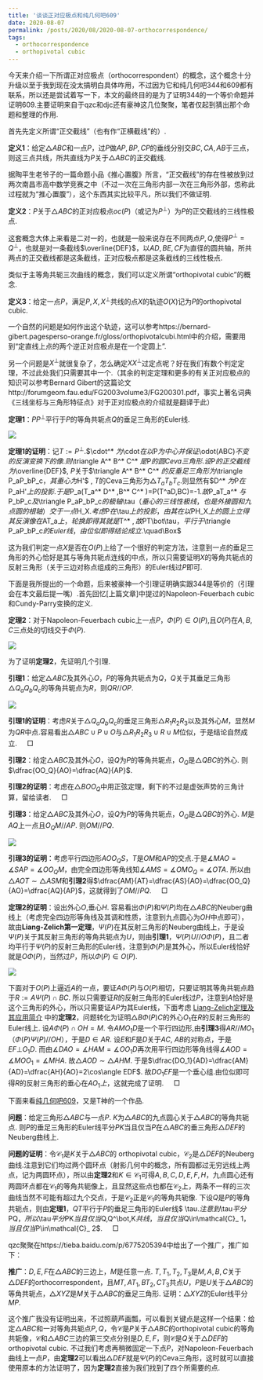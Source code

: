 ```yaml
---
title: '谈谈正对应极点和纯几何吧609'
date: 2020-08-07
permalink: /posts/2020/08/2020-08-07-orthocorrespondence/
tags:
  - orthocorrespondence
  - orthopivotal cubic
---
```


今天来介绍一下所谓正对应极点（orthocorrespondent）的概念，这个概念十分升级以至于我到现在没太搞明白具体咋用，不过因为它和纯几何吧344和609都有联系，所以还是尝试着写一下，本文的最终目的是为了证明344的一个等价命题并证明609.主要证明来自于qzc和djc还有豪神这几位聚聚，笔者仅起到猜出那个命题和整理的作用.

首先先定义所谓“正交截线”（也有作“正横截线”的）.

**定义1**：给定$\triangle ABC$和一点$P$，过$P$做$AP,BP,CP$的垂线分别交$BC,CA,AB$于三点，则这三点共线，所共直线为$P$关于$\triangle ABC$的正交截线.

据陶平生老爷子的一篇命题小品《推心置腹》所言，“正交截线”的存在性被放到过两次南昌市高中数学竞赛之中（不过一次在三角形内部一次在三角形外部，怹称此过程就为“推心置腹”），这个东西其实比较平凡，所以我们不做证明.

**定义2**：$P$关于$\triangle ABC$的正对应极点$oc(P)$（或记为$P^\bot$）为$P$的正交截线的三线性极点.

这套概念大体上来看是二对一的，也就是一般来说存在不同两点$P,Q$,使得$P^\bot=Q^\bot$，也就是对一条截线$\overline{DEF}$，以$AD,BE,CF$为直径的圆共轴，所共两点的正交截线都是这条截线，正对应极点都是这条截线的三线性极点.

类似于主等角共轭三次曲线的概念，我们可以定义所谓“orthopivotal cubic”的概念.

**定义3**：给定一点$P$，满足$P,X,X^\bot$共线的点$X$的轨迹$O(X)$记为$P$的orthopivotal cubic.

一个自然的问题是如何作出这个轨迹，这可以参考https://bernard-gibert.pagesperso-orange.fr/gloss/orthopivotalcubi.html中的介绍，需要用到“定直线上点的两个逆正对应极点是在一个定圆上”.

另一个问题是$X^\bot$就很复杂了，怎么确定$XX^\bot$过定点呢？好在我们有数个判定定理，不过此处我们只需要其中一个.（其余的判定定理和更多的有关正对应极点的知识可以参考Bernard Gibert的这篇论文http://forumgeom.fau.edu/FG2003volume3/FG200301.pdf，事实上著名词典《三线坐标与三角形特征点》对于正对应极点的介绍就是翻译于此）

**定理1**：$PP^\bot$平行于$P$的等角共轭点$Q$的垂足三角形的Euler线.

<img src="https://llddeddym.github.io/images/2020-08-07(1).png"/>

**定理1的证明**：记$T:=P^\bot$.$\cdot^* $为$\cdot$在以$P$为中心并保证$\odot(ABC)$不变的反演变换下的像.则$\triangle A^* B^* C^* $是$P$的圆Ceva三角形.设$P$的正交截线为$\overline{DEF}$, $P$关于$\triangle A^* B^* C^* $的反垂足三角形为$\triangle P_aP_bP_c$，其垂心为$H'$ , $T$的Ceva三角形为$\triangle T_aT_bT_c$.则显然有$D^* $为$P$在$P_aH'$上的投影.于是$P_a(T_a^* D^* ,B^* C^* )=P(T^aD,BC)=-1$.故$P_aT_a^* $与$P_bP_c$及$\triangle P_aP_bP_c$的极轴$\tau$（垂心的三线性极线，也是外接圆和九点圆的根轴）交于一点$H_X$.考虑$P$在$\tau$上的投影，由其在以$PH_X$上的圆上立得其反演像在$AT_a$上，轮换即得其就是$T^* $,故$PT\bot\tau$，平行于$\triangle P_aP_bP_c$的Euler线，由位似即得结论成立.$\quad\Box$

这为我们判定一点$X$是否在$O(P)$上给了一个很好的判定方法，注意到一点的垂足三角形的外心恰好是其与等角共轭点连线的中点，所以只需要证明$X$的等角共轭点的反射三角形（关于三边对称点组成的三角形）的Euler线过$P$即可.

下面是我所提出的一个命题，后来被豪神一个引理证明确实跟344是等价的（引理会在本文最后提一嘴）.首先回忆[上篇文章]中提过的Napoleon-Feuerbach cubic和Cundy-Parry变换的定义.

**定理2**：对于Napoleon-Feuerbach cubic上一点$P$，$\Phi(P)\in O(P)$,且$O(P)$在$A,B,C$三点处的切线交于$\Phi(P)$.

<img src="https://llddeddym.github.io/images/2020-08-07(2).png"/>

为了证明**定理2**，先证明几个引理.

**引理1**：给定$\triangle ABC$及其外心$O$，$P$的等角共轭点为$Q$，$Q$关于其垂足三角形$\triangle Q_aQ_bQ_c$的等角共轭点为$R$，则$QR//OP$.

<img src="https://llddeddym.github.io/images/2020-08-07(3).png"/>

**引理1的证明**：考虑$R$关于$\triangle Q_aQ_bQ_c$的垂足三角形$\triangle R_1R_2R_3$以及其外心$M$，显然$M$为$QR$中点.容易看出$\triangle ABC\cup P\cup O$与$\triangle R_1R_2R_3\cup R\cup M$位似，于是结论自然成立. $\quad\Box$

**引理2**：给定$\triangle ABC$及其外心$O$，设$Q$为$P$的等角共轭点，$O_Q$是$\triangle QBC$的外心. 则$\dfrac{OO_Q}{AO}=\dfrac{AQ}{AP}$.

**引理2的证明**：考虑在$\triangle BOO_Q$中用正弦定理，剩下的不过是虚张声势的三角计算，留给读者. $\quad\Box$

**引理3**：给定$\triangle ABC$及其外心$O$，设$Q$为$P$的等角共轭点，$O_Q$是$\triangle QBC$的外心. $M$是$AQ$上一点且$O_QM//AP$. 则$OM//PQ$.

<img src="https://llddeddym.github.io/images/2020-08-07(4).png"/>

**引理3的证明**：考虑平行四边形$AOO_QS$，$T$是$OM$和$AP$的交点.于是$\measuredangle MAO=\measuredangle SAP=\measuredangle OO_QM$，由完全四边形等角线知$\measuredangle AMS=\measuredangle OMO_Q=\measuredangle OTA$. 所以由$\triangle AOT\sim\triangle ASM$和**引理2**得$\dfrac{AM}{AT}=\dfrac{AS}{AO}=\dfrac{OO_Q}{AO}=\dfrac{AQ}{AP}$，这就得到了$OM//PQ$. $\quad\Box$

**定理2的证明**：设出外心$O$,垂心$H$. 容易看出$\Phi(P)$和$\Psi(P)$均在$\triangle ABC$的Neuberg曲线上（考虑完全四边形等角线及其调和性质，注意到九点圆心为$OH$中点即可），故由**Liang-Zelich第一定理**，$\Psi(P)$在其反射三角形的Neuberg曲线上，于是设$\Psi(P)$关于其反射三角形的等角共轭点为$U$，则由**引理1**，$\Psi(P)U//O\Phi(P)$，且二者均平行于$\Psi(P)$的反射三角形的Euler线，注意到$\Phi(P)$是其外心，所以Euler线恰好就是$O\Phi(P)$，当然过$P$，所以$\Phi(P)\in O(P)$.

<img src="https://llddeddym.github.io/images/2020-08-07(5).png"/>

下面对于$O(P)$上逼近$A$的一点，要证$A\Phi(P)$与$O(P)$相切，只要证明其等角共轭点趋于$R:=A\Psi(P)\cap BC$. 所以只需要证$R$的反射三角形的Euler线过$P$，注意到$A$恰好是这个三角形的外心，所以只需要证$AP$为其Euler线，下面考虑 [Liang-Zelich定理及其应用简介](https://llddeddym.github.io/posts/2020/07/2020-07-31-Liang-Zelich/) 中的**定理2**，问题转化为证明$\triangle B\Phi(P)C$的外心$O_1$在$R$的反射三角形的Euler线上. 设$A\Phi(P)\cap OH=M$. 令$AMO_1D$是一个平行四边形,由**引理3**得$AR//MO_1$（$\Phi(P)\Psi(P)//OH$），于是$D\in AR$. 设$E$和$F$是$D$关于$AC$, $AB$的对称点，于是$EF\bot O_1D$. 而由$\measuredangle DAO=\measuredangle HAM=\measuredangle OO_1D$再次用平行四边形等角线得$\measuredangle AOD=\measuredangle MOO_1=\measuredangle MHA$. 故$\triangle AOD \sim\triangle AHM$. 于是$\dfrac{DO_1}{AD}=\dfrac{AM}{AD}=\dfrac{AH}{AO}=2\cos\angle EDF$. 故$DO_1EF$是一个垂心组.由位似即可得$R$的反射三角形的垂心在$AO_1上$，这就完成了证明. $\quad\Box$

下面来看[纯几何吧609](https://tieba.baidu.com/p/4889145061)，又是T神的一个作品.

**问题**：给定三角形$\triangle ABC$与一点$P$. $K$为$\triangle ABC$的九点圆心关于$\triangle ABC$的等角共轭点. 则$P$的垂足三角形的Euler线平分$PK$当且仅当$P$在$\triangle ABC$的垂三角形$\triangle DEF$的Neuberg曲线上.

**问题的证明**：令$\mathcal{C}_ 1$是$K$关于$\triangle ABC$的 orthopivotal cubic，$\mathcal{C}_ 2$是$\triangle DEF$的Neuberg曲线.注意到它们均过两个圆环点（射影几何中的概念，所有圆都过无穷远线上两点，记为两圆环点），所以由**定理2**和$K \in \mathcal{C}_ 1$可得$A,B,C,D,E,F,H$，九点圆心还有两圆环点都在$\mathcal{C}_ 1$的等角共轭像上，且显然这些点也都在$\mathcal{C}_ 2$上，两条不一样的三次曲线当然不可能有超过九个交点，于是$\mathcal{C}_ 2$正是$\mathcal{C}_ 1$的等角共轭像. 下设$Q$是$P$的等角共轭点，则由**定理1**，$QT$平行于$P$的垂足三角形的Euler线$ \tau$. 注意到$\tau$平分$PQ$，所以$\tau$平分$PK$当且仅当$Q,Q^\bot,K$共线，当且仅当$Q\in\mathcal{C}_ 1$，当且仅当$P\in\mathcal{C}_ 2$. $\quad\Box$

qzc聚聚在https://tieba.baidu.com/p/6775205394中给出了一个推广，推广如下：

**推广**：$D,E,F$在$\triangle ABC$的三边上，$M$是任意一点. $T,T_1,T_2,T_3$是$M,A,B,C$关于$\triangle DEF$的orthocorrespondent，且$MT,AT_1,BT_2,CT_3$共点$U$，$P$是$U$关于$\triangle ABC$的等角共轭点，$\triangle XYZ$是$M$关于$\triangle ABC$的垂足三角形. 证明：$\triangle XYZ$的Euler线平分$MP$.

这个推广我没有证明出来，不过照葫芦画瓢，可以看到关键点是这样一个结果：给定$\triangle ABC$和一对等角共轭点$P,Q$，令$\mathcal{C}$是$P$关于$\triangle ABC$的orthopivotal cubic的等角共轭像，$\mathcal{C}$和$\triangle ABC$三边的第三交点分别是$D,E,F$，则$\mathcal{C}$是$Q$关于$\triangle DEF$的orthopivotal cubic. 不过我们考虑再稍微固定一下点$P$，对Napoleon-Feuerbach曲线上一点$P$，由**定理2**可以看出$\triangle DEF$就是$\Psi(P)$的Ceva三角形，这时就可以直接使用原本的方法证明了，因为**定理2**直接为我们找到了四个所需要的点.